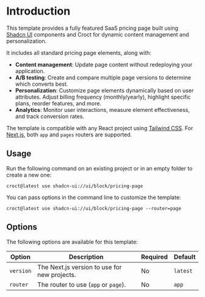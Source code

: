 # Introduction

This template provides a fully featured SaaS pricing page built using [Shadcn UI](https://ui.shadcn.com/?utm_source=croct) components and Croct for dynamic content management and personalization.

It includes all standard pricing page elements, along with:

- **Content management**: Update page content without redeploying your application.
- **A/B testing**: Create and compare multiple page versions to determine which converts best.
- **Personalization**: Customize page elements dynamically based on user attributes. Adjust billing frequency (monthly/yearly), highlight specific plans, reorder features, and more.
- **Analytics**: Monitor user interactions, measure element effectiveness, and track conversion rates.

The template is compatible with any React project using [Tailwind CSS](https://tailwindcss.com/?utm_source=croct). For [Next.js](https://nextjs.org/?utm_source=croct), both `app` and `pages` routers are supported.

## Usage

Run the following command on an existing project or in an empty folder to create a new one:

```croct-cmd
croct@latest use shadcn-ui://ui/block/pricing-page
```

You can pass options in the command line to customize the template:

```croct-cmd
croct@latest use shadcn-ui://ui/block/pricing-page --router=page
```

## Options

The following options are available for this template:

| Option        | Description                                  | Required | Default  |
|---------------|----------------------------------------------|----------|----------|
| `version`     | The Next.js version to use for new projects. | No       | `latest` |
| `router`      | The router to use (`app` or `page`).         | No       | `app`    |
